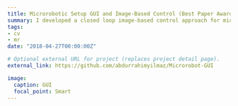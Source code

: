 ```yaml
---
title: Microrobotic Setup GUI and Image-Based Control (Best Paper Award)
summary: I developed a closed loop image-based control approach for microrobots. In final stage, I decreased calculations by %80 from 120ms to 20ms, and I implemented in real time. Also, with my colleague, we developed a complete graphical user interface for a microrobotic setup that includes laser sensors, servo motors, linear motors, and scientific cameras. 
tags:
- cv
- mr
date: "2018-04-27T00:00:00Z"

# Optional external URL for project (replaces project detail page).
external_link: https://github.com/abdurrahimyilmaz/Microrobot-GUI

image:
  caption: GUI
  focal_point: Smart
---
```

